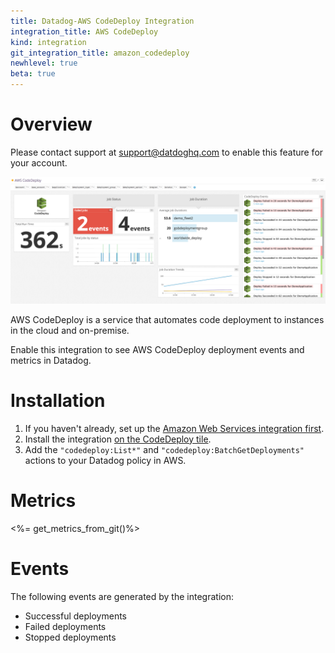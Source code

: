 ```yaml
---
title: Datadog-AWS CodeDeploy Integration
integration_title: AWS CodeDeploy
kind: integration
git_integration_title: amazon_codedeploy
newhlevel: true
beta: true
---
```

# Overview

Please contact support at <support@datdoghq.com> to enable this feature for your account.

![CodeDeploy default dashboard](/static/images/monitor-aws-codedeploy-dashboard.png)

AWS CodeDeploy is a service that automates code deployment to instances in the cloud and on-premise.

Enable this integration to see AWS CodeDeploy deployment events and metrics in Datadog.

# Installation

1. If you haven't already, set up the [Amazon Web Services integration first](/integrations/aws).
2. Install the integration [on the CodeDeploy tile](https://app.datadoghq.com/account/settings#integrations/amazon_codedeploy).
3. Add the `"codedeploy:List*"` and `"codedeploy:BatchGetDeployments"` actions to your Datadog policy in AWS.

# Metrics

<%= get_metrics_from_git()%>

# Events

The following events are generated by the integration:

* Successful deployments
* Failed deployments
* Stopped deployments